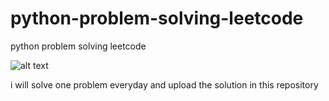 # python-problem-solving-leetcode
python problem solving leetcode

![alt text](https://www.python.org/static/community_logos/python-logo-master-v3-TM-flattened.png)

i will solve one problem everyday and upload the solution in this repository 

